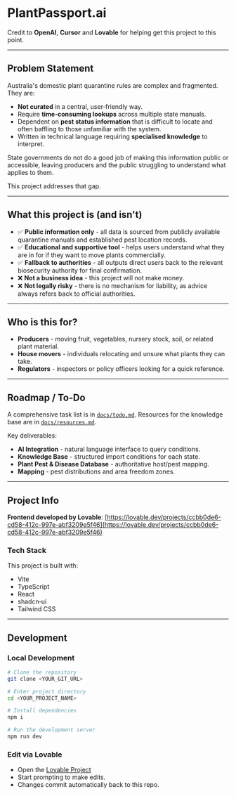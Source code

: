 # PlantPassport.ai

Credit to **OpenAI**, **Cursor** and **Lovable** for helping get this project to this point.

---

## Problem Statement

Australia's domestic plant quarantine rules are complex and fragmented. They are:

* **Not curated** in a central, user‑friendly way.
* Require **time‑consuming lookups** across multiple state manuals.
* Dependent on **pest status information** that is difficult to locate and often baffling to those unfamiliar with the system.
* Written in technical language requiring **specialised knowledge** to interpret.

State governments do not do a good job of making this information public or accessible, leaving producers and the public struggling to understand what applies to them.

This project addresses that gap.

---

## What this project is (and isn't)

* ✅ **Public information only** - all data is sourced from publicly available quarantine manuals and established pest location records.
* ✅ **Educational and supportive tool** - helps users understand what they are in for if they want to move plants commercially.
* ✅ **Fallback to authorities** - all outputs direct users back to the relevant biosecurity authority for final confirmation.
* ❌ **Not a business idea** - this project will not make money.
* ❌ **Not legally risky** - there is no mechanism for liability, as advice always refers back to official authorities.

---

## Who is this for?

* **Producers** - moving fruit, vegetables, nursery stock, soil, or related plant material.
* **House movers** - individuals relocating and unsure what plants they can take.
* **Regulators** - inspectors or policy officers looking for a quick reference.

---

## Roadmap / To‑Do

A comprehensive task list is in [`docs/todo.md`](./docs/todo.md). Resources for the knowledge base are in [`docs/resources.md`](./docs/resources.md).

Key deliverables:

* **AI Integration** - natural language interface to query conditions.
* **Knowledge Base** - structured import conditions for each state.
* **Plant Pest & Disease Database** - authoritative host/pest mapping.
* **Mapping** - pest distributions and area freedom zones.

---

## Project Info

**Frontend developed by Lovable**: [https://lovable.dev/projects/ccbb0de6-cd58-412c-997e-abf3209e5f46](https://lovable.dev/projects/ccbb0de6-cd58-412c-997e-abf3209e5f46)

### Tech Stack

This project is built with:

* Vite
* TypeScript
* React
* shadcn‑ui
* Tailwind CSS

---

## Development

### Local Development

```sh
# Clone the repository
git clone <YOUR_GIT_URL>

# Enter project directory
cd <YOUR_PROJECT_NAME>

# Install dependencies
npm i

# Run the development server
npm run dev
```

### Edit via Lovable

* Open the [Lovable Project](https://lovable.dev/projects/ccbb0de6-cd58-412c-997e-abf3209e5f46)
* Start prompting to make edits.
* Changes commit automatically back to this repo.
